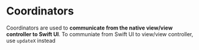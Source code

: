# Coordinators

Coordinators are used to **communicate from the native view/view controller to
Swift UI**. To communiate from Swift UI to view/view controller, use `updateX`
instead
